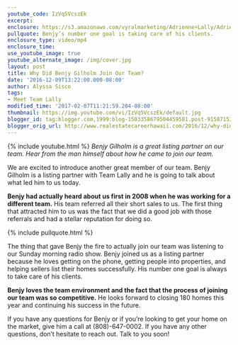 ```yaml
---
youtube_code: IzVq5VcszEk
excerpt:
enclosure: https://s3.amazonaws.com/vyralmarketing/Adrienne+Lally/Adrienne+Lally/2016+/December/Hawaii+Real+Estate+Agents-+Why+Did+Benjy+Gilholm+Join+Our+Team%253F.mp4
pullquote: Benjy’s number one goal is taking care of his clients.
enclosure_type: video/mp4
enclosure_time:
use_youtube_image: true
youtube_alternate_image: /img/cover.jpg
layout: post
title: Why Did Benjy Gilholm Join Our Team?
date: '2016-12-09T13:22:00.000-08:00'
author: Alyssa Sisco
tags:
- Meet Team Lally
modified_time: '2017-02-07T11:21:59.204-08:00'
thumbnail: https://img.youtube.com/vi/IzVq5VcszEk/default.jpg
blogger_id: tag:blogger.com,1999:blog-1503358679504459581.post-9158715396903776639
blogger_orig_url: http://www.realestatecareerhawaii.com/2016/12/why-did-benjy-gilholm-join-our-team.html
---
```

{% include youtube.html %}
*Benjy Gilholm is a great listing partner on our team.
Hear from the man himself about how he came to join our team.*

We are excited to introduce another great member of our team. Benjy Gilholm is a listing partner with Team Lally and he is going to talk about what led him to us today.

**Benjy had actually heard about us first in 2008 when he was working for a different team.** His team referred all their short sales to us. The first thing that attracted him to us was the fact that we did a good job with those referrals and had a stellar reputation for doing so.

{% include pullquote.html %}

The thing that gave Benjy the fire to actually join our team was listening to our Sunday morning radio show. Benjy joined us as a listing partner because he loves getting on the phone, getting people into properties, and helping sellers list their homes successfully. His number one goal is always to take care of his clients.

**Benjy loves the team environment and the fact that the process of joining our team was so competitive.** He looks forward to closing 180 homes this year and continuing his success in the future.

If you have any questions for Benjy or if you’re looking to get your home on the market, give him a call at (808)-647-0002. If you have any other questions, don’t hesitate to reach out. Talk to you soon!

